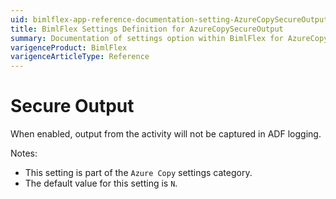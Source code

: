 ```yaml
---
uid: bimlflex-app-reference-documentation-setting-AzureCopySecureOutput
title: BimlFlex Settings Definition for AzureCopySecureOutput
summary: Documentation of settings option within BimlFlex for AzureCopySecureOutput
varigenceProduct: BimlFlex
varigenceArticleType: Reference
---
```


# Secure Output

When enabled, output from the activity will not be captured in ADF logging.

Notes:
* This setting is part of the `Azure Copy` settings category.
 * The default value for this setting is `N`.